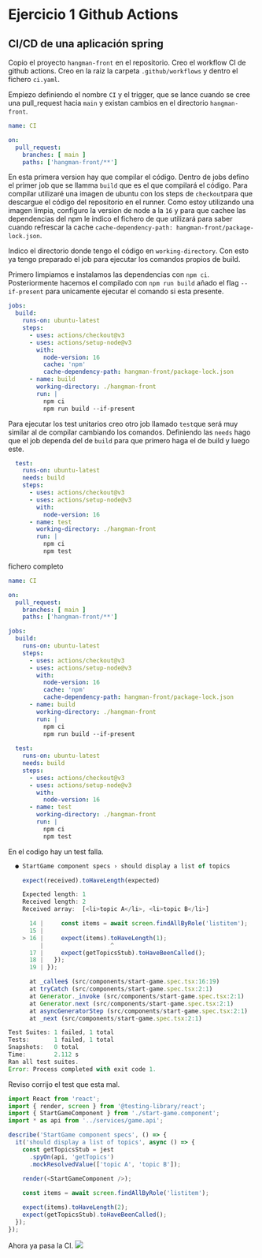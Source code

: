 # Ejercicio 1 Github Actions

## CI/CD de una aplicación spring

Copio el proyecto `hangman-front` en el repositorio.
Creo el workflow CI de github actions. Creo en la raiz la carpeta `.github/workflows` y dentro el fichero `ci.yaml`.

Empiezo definiendo el nombre `CI` y el trigger, que se lance cuando se cree una pull_request hacia `main` y existan cambios en el directorio `hangman-front`.

```yaml
name: CI

on: 
  pull_request:
    branches: [ main ]
    paths: ['hangman-front/**']
```

En esta primera version hay que compilar el código. Dentro de jobs defino el primer job que se llamma `build` que es el que compilará el código. 
Para compilar utilizaré una imagen de ubuntu con los steps de `checkout`para que descargue el código del repositorio en el runner.
Como estoy utilizando una imagen limpia, configuro la version de node a la `16` y para que cachee las dependencias del npm le indico el fichero de que utilizará para saber cuando refrescar la cache `cache-dependency-path: hangman-front/package-lock.json`.

Indico el directorio donde tengo el código en `working-directory`.
Con esto ya tengo preparado el job para ejecutar los comandos propios de build.

Primero limpiamos e instalamos las dependencias con `npm ci`. Posteriormente hacemos el compilado con `npm run build` añado el flag `--if-present` para unicamente ejecutar el comando si esta presente.

```yaml
jobs:
  build:
    runs-on: ubuntu-latest
    steps:
      - uses: actions/checkout@v3 
      - uses: actions/setup-node@v3 
        with:
          node-version: 16
          cache: 'npm'
          cache-dependency-path: hangman-front/package-lock.json
      - name: build 
        working-directory: ./hangman-front
        run: |
          npm ci 
          npm run build --if-present
```

Para ejecutar los test unitarios creo otro job llamado `test`que será muy similar al de compilar cambiando los comandos.
Definiendo las `needs` hago que el job dependa del de `build` para que primero haga el de build y luego este.

``` yaml
  test:
    runs-on: ubuntu-latest
    needs: build
    steps:
      - uses: actions/checkout@v3 
      - uses: actions/setup-node@v3 
        with:
          node-version: 16
      - name: test 
        working-directory: ./hangman-front 
        run: | 
          npm ci 
          npm test
```

fichero completo
```` yaml
name: CI

on: 
  pull_request:
    branches: [ main ]
    paths: ['hangman-front/**']

jobs:
  build:
    runs-on: ubuntu-latest
    steps:
      - uses: actions/checkout@v3 
      - uses: actions/setup-node@v3 
        with:
          node-version: 16
          cache: 'npm'
          cache-dependency-path: hangman-front/package-lock.json
      - name: build 
        working-directory: ./hangman-front
        run: |
          npm ci 
          npm run build --if-present
      
  test:
    runs-on: ubuntu-latest
    needs: build
    steps:
      - uses: actions/checkout@v3 
      - uses: actions/setup-node@v3 
        with:
          node-version: 16
      - name: test 
        working-directory: ./hangman-front 
        run: | 
          npm ci 
          npm test
````

En el codigo hay un test falla.
```js
  ● StartGame component specs › should display a list of topics

    expect(received).toHaveLength(expected)

    Expected length: 1
    Received length: 2
    Received array:  [<li>topic A</li>, <li>topic B</li>]

      14 |     const items = await screen.findAllByRole('listitem');
      15 |
    > 16 |     expect(items).toHaveLength(1);
         |                   ^
      17 |     expect(getTopicsStub).toHaveBeenCalled();
      18 |   });
      19 | });

      at _callee$ (src/components/start-game.spec.tsx:16:19)
      at tryCatch (src/components/start-game.spec.tsx:2:1)
      at Generator._invoke (src/components/start-game.spec.tsx:2:1)
      at Generator.next (src/components/start-game.spec.tsx:2:1)
      at asyncGeneratorStep (src/components/start-game.spec.tsx:2:1)
      at _next (src/components/start-game.spec.tsx:2:1)

Test Suites: 1 failed, 1 total
Tests:       1 failed, 1 total
Snapshots:   0 total
Time:        2.112 s
Ran all test suites.
Error: Process completed with exit code 1.
````

Reviso corrijo el test que esta mal.

````js
import React from 'react';
import { render, screen } from '@testing-library/react';
import { StartGameComponent } from './start-game.component';
import * as api from '../services/game.api';

describe('StartGame component specs', () => {
  it('should display a list of topics', async () => {
    const getTopicsStub = jest
      .spyOn(api, 'getTopics')
      .mockResolvedValue(['topic A', 'topic B']);
    
    render(<StartGameComponent />);

    const items = await screen.findAllByRole('listitem');

    expect(items).toHaveLength(2);
    expect(getTopicsStub).toHaveBeenCalled();
  });
});
````

Ahora ya pasa la CI.
![](README_files/ci_ok.png)
